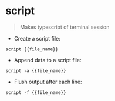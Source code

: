 # script

> Makes typescript of terminal session

- Create a script file:

`script {{file_name}}`

- Append data to a script file:

`script -a {{file_name}}`

- Flush output after each line:

`script -f {{file_name}}`

